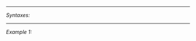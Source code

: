 


---
*Syntaxes:*

<!-- [] call `BIN_fnc_isAntennaJammed` -->

---
*Example 1:*

<!-- 
```sqf
[] call BIN_fnc_isAntennaJammed;
``` -->